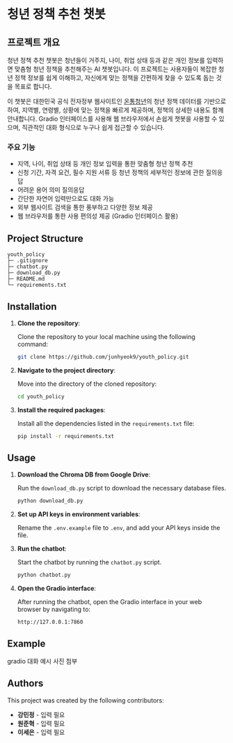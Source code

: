 # 청년 정책 추천 챗봇

## 프로젝트 개요

청년 정책 추천 챗봇은 청년들이 거주지, 나이, 취업 상태 등과 같은 개인 정보를 입력하면 맞춤형 청년 정책을 추천해주는 AI 챗봇입니다. 이 프로젝트는 사용자들이 복잡한 청년 정책 정보를 쉽게 이해하고, 자신에게 맞는 정책을 간편하게 찾을 수 있도록 돕는 것을 목표로 합니다.

이 챗봇은 대한민국 공식 전자정부 웹사이트인 [온통청년](https://www.youthcenter.go.kr/main.do)의 청년 정책 데이터를 기반으로 하여, 지역별, 연령별, 상황에 맞는 정책을 빠르게 제공하며, 정책의 상세한 내용도 함께 안내합니다. Gradio 인터페이스를 사용해 웹 브라우저에서 손쉽게 챗봇을 사용할 수 있으며, 직관적인 대화 형식으로 누구나 쉽게 접근할 수 있습니다.

### 주요 기능
- 지역, 나이, 취업 상태 등 개인 정보 입력을 통한 맞춤형 청년 정책 추천
- 신청 기간, 자격 요건, 필수 지원 서류 등 청년 정책의 세부적인 정보에 관한 질의응답
- 어려운 용어 의미 질의응답
- 간단한 자연어 입력만으로도 대화 가능
- 외부 웹사이트 검색을 통한 풍부하고 다양한 정보 제공
- 웹 브라우저를 통한 사용 편의성 제공 (Gradio 인터페이스 활용)


## Project Structure

```
youth_policy
├─ .gitignore
├─ chatbot.py
├─ download_db.py
├─ README.md
└─ requirements.txt
```


## Installation

1. **Clone the repository**:

    Clone the repository to your local machine using the following command:

    ```bash
    git clone https://github.com/junhyeok9/youth_policy.git
    ```


2. **Navigate to the project directory**:

    Move into the directory of the cloned repository:

    ```bash
    cd youth_policy
    ```

3. **Install the required packages**:

    Install all the dependencies listed in the ```requirements.txt``` file:

    ```bash
    pip install -r requirements.txt
    ```


## Usage

1. **Download the Chroma DB from Google Drive**:

    Run the ```download_db.py``` script to download the necessary database files.

    ```bash
    python download_db.py
    ```   

2. **Set up API keys in environment variables**:

    Rename the ```.env.example``` file to ```.env```, and add your API keys inside the file.

3. **Run the chatbot**:

    Start the chatbot by running the ```chatbot.py``` script.

    ```bash
    python chatbot.py
    ```

4. **Open the Gradio interface**:

    After running the chatbot, open the Gradio interface in your web browser by navigating to:

    ```
    http://127.0.0.1:7860
    ```

## Example

gradio 대화 예시 사진 첨부


## Authors

This project was created by the following contributors:

- **강민정** - 입력 필요
- **원준혁** - 입력 필요
- **이세은** - 입력 필요